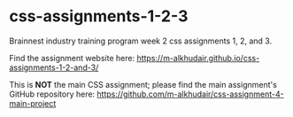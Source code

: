 # css-assignments-1-2-3
 Brainnest industry training program week 2 css assignments 1, 2, and 3.

 Find the assignment website here: https://m-alkhudair.github.io/css-assignments-1-2-and-3/

 This is **NOT** the main CSS assignment; please find the main assignment's GitHub repository here: https://github.com/m-alkhudair/css-assignment-4-main-project

